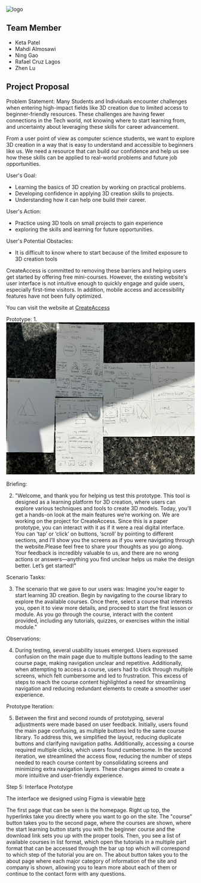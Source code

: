 ![logo](logo.jpg)

## Team Member
- Keta Patel
- Mahdi Almosawi
- Ning Gao
- Rafael Cruz Lagos
- Zhen Lu

## Project Proposal 
Problem Statement: Many Students and Individuals encounter challenges when entering high-impact fields like 3D creation due to limited access to beginner-friendly resources. These challenges are having fewer connections in the Tech world, not knowing where to start learning from, and uncertainty about leveraging these skills for career advancement.

From a user point of view as computer science students, we want to explore 3D creation in a way that is easy to understand and accessible to beginners like us. We need a resource that can build our confidence and help us see how these skills can be applied to real-world problems and future job opportunities.

User's Goal: 
- Learning the basics of 3D creation by working on practical problems.
- Developing confidence in applying 3D creation skills to projects.
- Understanding how it can help one build their career.

User's Action: 
- Practice using 3D tools on small projects to gain experience
- exploring the skills and learning for future opportunities.

User's Potential Obstacles: 
- It is difficult to know where to start because of the limited exposure to 3D creation tools

CreateAccess is committed to removing these barriers and helping users get started by offering free mini-courses. However, the existing website's user interface is not intuitive enough to quickly engage and guide users, especially first-time visitors. In addition, mobile access and accessibility features have not been fully optimized.


You can visit the website at [CreateAccess](https://createaccess.org/)

Prototype:
1. 
![prototype](prototype.png)


Briefing:

2.  "Welcome, and thank you for helping us test this prototype. This tool is designed as a learning platform for 3D creation, where users can explore various techniques and tools to create 3D models. Today, you’ll get a hands-on look at the main features we’re working on. We are working on the project for CreateAccess. Since this is a paper prototype, you can interact with it as if it were a real digital interface. You can ‘tap’ or ‘click’ on buttons, ‘scroll’ by pointing to different sections, and I’ll show you the screens as if you were navigating through the website.Please feel free to share your thoughts as you go along. Your feedback is incredibly valuable to us, and there are no wrong actions or answers—anything you find unclear helps us make the design better. Let’s get started!"

Scenario Tasks:

3. The scenario that we gave to our users was: 
Imagine you’re eager to start learning 3D creation. Begin by navigating to the course library to explore the available courses. Once there, select a course that interests you, open it to view more details, and proceed to start the first lesson or module. As you go through the course, interact with the content provided, including any tutorials, quizzes, or exercises within the initial module."

Observations:

4. During testing, several usability issues emerged. Users expressed confusion on the main page due to multiple buttons leading to the same course page, making navigation unclear and repetitive. Additionally, when attempting to access a course, users had to click through multiple screens, which felt cumbersome and led to frustration. This excess of steps to reach the course content highlighted a need for streamlining navigation and reducing redundant elements to create a smoother user experience.

Prototype Iteration:

5. Between the first and second rounds of prototyping, several adjustments were made based on user feedback. Initially, users found the main page confusing, as multiple buttons led to the same course library. To address this, we simplified the layout, reducing duplicate buttons and clarifying navigation paths. Additionally, accessing a course required multiple clicks, which users found cumbersome. In the second iteration, we streamlined the access flow, reducing the number of steps needed to reach course content by consolidating screens and minimizing extra navigation layers. These changes aimed to create a more intuitive and user-friendly experience.

Step 5: Interface Prototype

The interface we designed using Figma is viewable [here](https://www.figma.com/design/4ydKG380Srt5IpW33lY2Nn/Untitled?node-id=0-1&node-type=canvas&t=Qq94ocVSSfN7CgSS-0)

The first page that can be seen is the homepage. Right up top, the hyperlinks take you directly where you want to go on the site. The "course" button takes you to the second page, where the courses are shown, where the start learning button starts you with the beginner course and the download link sets you up with the proper tools. Then, you see a list of available courses in list format, which open the tutorials in a multiple part format that can be accessed through the bar up top which will correspond to which step of the tutorial you are on. The about button takes you to the about page where each major category of information of the site and company is shown, allowing you to learn more about each of them or continue to the contact form with any questions.





